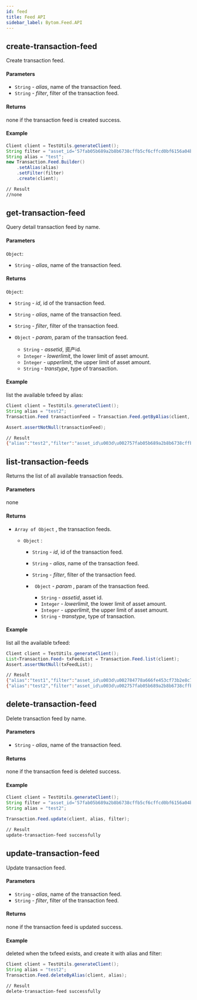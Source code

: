 ```yaml
---
id: feed
title: Feed API
sidebar_label: Bytom.Feed.API
---
```


## create-transaction-feed

Create transaction feed.

#### Parameters

- `String` - *alias*, name of the transaction feed.
- `String` - *filter*, filter of the transaction feed.

#### Returns

none if the transaction feed is created success.

#### Example
```java
Client client = TestUtils.generateClient();
String filter = "asset_id='57fab05b689a2b8b6738cffb5cf6cffcd0bf6156a04b7d9ba0173e384fe38c8c' AND amount_lower_limit = 50 AND amount_upper_limit = 100";
String alias = "test";
new Transaction.Feed.Builder()
    .setAlias(alias)
    .setFilter(filter)
    .create(client);
```
```bash
// Result
//none
```

## get-transaction-feed

Query detail transaction feed by name.

#### Parameters

`Object`:

- `String` - *alias*, name of the transaction feed.

#### Returns

`Object`:

- `String` - *id*, id of the transaction feed.

- `String` - *alias*, name of the transaction feed.

- `String` - *filter*, filter of the transaction feed.

- `Object` - *param*, param of the transaction feed.
  - `String` - *assetid*, 资产id.
  - `Integer` - *lowerlimit*, the lower limit of asset amount.
  - `Integer` - *upperlimit*, the upper limit of asset amount.
  - `String` - *transtype*, type of transaction.

#### Example

list the available txfeed by alias:
```java
Client client = TestUtils.generateClient();
String alias = "test2";
Transaction.Feed transactionFeed = Transaction.Feed.getByAlias(client, alias);

Assert.assertNotNull(transactionFeed);
```
```bash
// Result
{"alias":"test2","filter":"asset_id\u003d\u002757fab05b689a2b8b6738cffb5cf6cffcd0bf6156a04b7d9ba0173e384fe38c8c\u0027 AND amount_lower_limit \u003d 50 AND amount_upper_limit \u003d 100","param":{"assetid":"57fab05b689a2b8b6738cffb5cf6cffcd0bf6156a04b7d9ba0173e384fe38c8c","lowerlimit":50,"upperlimit":100}}
```

## list-transaction-feeds

Returns the list of all available transaction feeds.

#### Parameters

none

#### Returns

- `Array of Object` , the transaction feeds.

  - `Object` :

    - `String` - *id*, id of the transaction feed.

    - `String` - *alias*, name of the transaction feed.

    - `String` - *filter*, filter of the transaction feed.

    - ` Object` - *param* , param of the transaction feed.
      - `String` - *assetid*, asset id.
      - `Integer` - *lowerlimit*, the lower limit of asset amount.
      - `Integer` - *upperlimit*, the upper limit of asset amount.
      - `String` - *transtype*, type of transaction.

#### Example

list all the available txfeed:
```java
Client client = TestUtils.generateClient();
List<Transaction.Feed> txFeedList = Transaction.Feed.list(client);
Assert.assertNotNull(txFeedList);
```
```bash
// Result
{"alias":"test1","filter":"asset_id\u003d\u002784778a666fe453cf73b2e8c783dbc9e04bc4fd7cbb4f50caeaee99cf9967ebed\u0027 AND amount_lower_limit \u003d 60 AND amount_upper_limit \u003d 80","param":{"assetid":"84778a666fe453cf73b2e8c783dbc9e04bc4fd7cbb4f50caeaee99cf9967ebed","lowerlimit":60,"upperlimit":80}}
{"alias":"test2","filter":"asset_id\u003d\u002757fab05b689a2b8b6738cffb5cf6cffcd0bf6156a04b7d9ba0173e384fe38c8c\u0027 AND amount_lower_limit \u003d 50 AND amount_upper_limit \u003d 100","param":{"assetid":"57fab05b689a2b8b6738cffb5cf6cffcd0bf6156a04b7d9ba0173e384fe38c8c","lowerlimit":50,"upperlimit":100}}
```

## delete-transaction-feed

Delete transaction feed by name.

#### Parameters

- `String` - *alias*, name of the transaction feed.

#### Returns

none if the transaction feed is deleted success.

#### Example
```java
Client client = TestUtils.generateClient();
String filter = "asset_id='57fab05b689a2b8b6738cffb5cf6cffcd0bf6156a04b7d9ba0173e384fe38c8c' AND amount_lower_limit = 50 AND amount_upper_limit = 100";
String alias = "test2";

Transaction.Feed.update(client, alias, filter);
```
```bash
// Result
update-transaction-feed successfully
```

## update-transaction-feed

Update transaction feed.

#### Parameters

- `String` - *alias*, name of the transaction feed.
- `String` - *filter*, filter of the transaction feed.

#### Returns

none if the transaction feed is updated success.

#### Example

deleted when the txfeed exists, and create it with alias and filter:
```java
Client client = TestUtils.generateClient();
String alias = "test2";
Transaction.Feed.deleteByAlias(client, alias);
```
```bash
// Result
delete-transaction-feed successfully
```